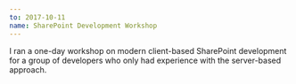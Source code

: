```yaml
---
to: 2017-10-11
name: SharePoint Development Workshop
---
```


I ran a one-day workshop on modern client-based SharePoint development for
a group of developers who only had experience with the server-based approach.